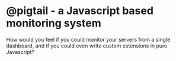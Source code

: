 # @pigtail - a Javascript based monitoring system

How would you feel if you could monitor your servers from a single dashboard,
and if you could even write custom estensions in pure Javascript?
